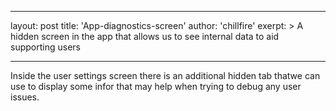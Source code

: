 
---
layout: post
title:  'App-diagnostics-screen'
author: 'chillfire'
exerpt: >
  A hidden screen in the app that allows us to see internal data to aid supporting users 

---

  <p>Inside the user settings screen there is an additional hidden tab thatwe can use to display some infor that may help when trying to debug any user issues.</p>
<img alt="" src="/media/settings/Untitled-1.jpg" />